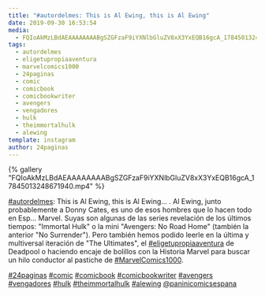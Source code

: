 ```yaml
---
title: "#autordelmes: This is Al Ewing, this is Al Ewing"
date: 2019-09-30 16:53:54
media: 
  - FQIoAkMzLBdAEAAAAAAAABgSZGFzaF9iYXNlbGluZV8xX3YxEQB16gcA_17845013248671940.mp4
tags: 
  - autordelmes
  - eligetupropiaaventura
  - marvelcomics1000
  - 24paginas
  - comic
  - comicbook
  - comicbookwriter
  - avengers
  - vengadores
  - hulk
  - theimmortalhulk
  - alewing
template: instagram
author: 24paginas
---
```


{% gallery "FQIoAkMzLBdAEAAAAAAAABgSZGFzaF9iYXNlbGluZV8xX3YxEQB16gcA_17845013248671940.mp4" %}

[#autordelmes](/tags/autordelmes): This is Al Ewing, this is Al Ewing... .
Al Ewing, junto probablemente a Donny Cates, es uno de esos hombres que lo hacen todo en Esp... Marvel. Suyas son algunas de las series revelación de los últimos tiempos: "Immortal Hulk" o la mini "Avengers: No Road Home" (también la anterior "No Surrender"). Pero también hemos podido leerle en la última y multiversal iteración de "The Ultimates", el [#eligetupropiaaventura](/tags/eligetupropiaaventura) de Deadpool o haciendo encaje de bolillos con la Historia Marvel para buscar un hilo conductor al pastiche de [#MarvelComics1000](/tags/marvelcomics1000).

[#24paginas](/tags/24paginas) [#comic](/tags/comic) [#comicbook](/tags/comicbook) [#comicbookwriter](/tags/comicbookwriter) [#avengers](/tags/avengers) [#vengadores](/tags/vengadores) [#hulk](/tags/hulk)  [#theimmortalhulk](/tags/theimmortalhulk) [#alewing](/tags/alewing) [@paninicomicsespana](https://instagram.com/paninicomicsespana)
